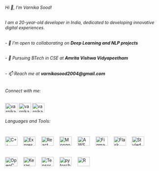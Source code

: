 <h6>Hi 👋, I'm Varnika Sood!</h6>
<h6>I am a 20-year-old developer in India, dedicated to developing innovative digital experiences.</h6>

<!-- holopin -->  

<!--   [![An image of @varnikasood's Holopin badges, which is a link to view their full Holopin profile](https://holopin.me/varnikasood)](https://holopin.io/@varnikasood)  -->

<!-- about --> 

<!-- 
<h6>- 🔭 I’m currently working on my <b>DSA in C++</b></h6>
<h6>- 🌱 I’m currently learning <b>MongoDB, Hadoop</b></h6> 
-->

<h6>- 👯 I’m open to collaborating on <b>Deep Learning and NLP projects</b></h6>
<h6>- 📝 Pursuing BTech in CSE at <b>Amrita Vishwa Vidyapeetham</b></h6>
<h6>- 📫 Reach me at <b>varnikasood2004@gmail.com</b></h6>

<!-- connections -->  

<h6 align="left">Connect with me:</h6>
<p align="left">
<a href="https://linkedin.com/in/varnikasood" target="blank"><img align="center" src="https://raw.githubusercontent.com/rahuldkjain/github-profile-readme-generator/master/src/images/icons/Social/linked-in-alt.svg" alt="varnikasood" height="30" width="40" /></a>
<a href="https://www.codechef.com/users/varnikasood" target="blank"><img align="center" src="https://cdn.jsdelivr.net/npm/simple-icons@3.1.0/icons/codechef.svg" alt="varnikasood" height="30" width="40" /></a>
<a href="https://www.leetcode.com/varnikasood" target="blank"><img align="center" src="https://raw.githubusercontent.com/rahuldkjain/github-profile-readme-generator/master/src/images/icons/Social/leet-code.svg" alt="varnikasood" height="30" width="40" /></a>
</p>

<!-- languages  -->  

<h6 align="left">Languages and Tools:</h6>

<div>
<a href="https://www.cplusplus.com/" target="_blank"><img style="margin: 10px 15px 10px 0;" src="https://profilinator.rishav.dev/skills-assets/cplusplus-original.svg" alt="C++" height="30" width="40" /></a>  
<a href="https://expressjs.com/" target="_blank"><img style="margin: 10px 15px 10px 0;" src="https://profilinator.rishav.dev/skills-assets/express-original-wordmark.svg" alt="Express.js" height="30" width="40" /></a>  
<a href="https://reactjs.org/" target="_blank"><img style="margin: 10px 15px 10px 0;" src="https://profilinator.rishav.dev/skills-assets/react-original-wordmark.svg" alt="React" height="30" width="40" /></a>  
<a href="https://www.mongodb.com/" target="_blank"><img style="margin: 10px 15px 10px 0;" src="https://profilinator.rishav.dev/skills-assets/mongodb-original-wordmark.svg" alt="MongoDB" height="30" width="40" /></a>  
<a href="https://aws.amazon.com/" target="_blank"><img style="margin: 10px 15px 10px 0;" src="https://profilinator.rishav.dev/skills-assets/amazonwebservices-original-wordmark.svg" alt="AWS" height="30" width="40" /></a>  
<a href="https://www.figma.com/" target="_blank"><img style="margin: 10px 15px 10px 0;" src="https://profilinator.rishav.dev/skills-assets/figma-icon.svg" alt="Figma" height="30" width="40" /></a>  
<a href="https://flask.palletsprojects.com/" target="_blank"><img style="margin: 10px 15px 10px 0;" src="https://profilinator.rishav.dev/skills-assets/flask.png" alt="Flask" height="30" width="40" /></a>  
<a href="https://styled-components.com/" target="_blank"><img style="margin: 10px 15px 10px 0;" src="https://profilinator.rishav.dev/skills-assets/styled-components.png" alt="Styled Components" height="30" width="40" /></a>  
</div>
<br>
<div>  
<a href="https://opencv.org/" target="_blank"><img style="margin: 10px 15px 10px 0;" src="https://profilinator.rishav.dev/skills-assets/opencv-icon.svg" alt="OpenCV" height="30" width="40" /></a>  
<a href="https://keras.io/" target="_blank"><img style="margin: 10px 15px 10px 0;" src="https://profilinator.rishav.dev/skills-assets/keras.png" alt="Keras" height="30" width="40" /></a>  
<a href="https://www.tensorflow.org/" target="_blank"><img style="margin: 10px 15px 10px 0;" src="https://profilinator.rishav.dev/skills-assets/tensorflow-icon.svg" alt="TensorFlow" height="30" width="40" /></a>  
<a href="https://pytorch.org/" target="_blank"><img style="margin: 10px 15px 10px 0;" src="https://profilinator.rishav.dev/skills-assets/pytorch-icon.svg" alt="pytorch" height="30" width="40" /></a>  
<a href="https://www.r-project.org/" target="_blank"><img style="margin: 10px 15px 10px 0;" src="https://profilinator.rishav.dev/skills-assets/r.svg" alt="R" height="30" width="40" /></a>  
</div>
